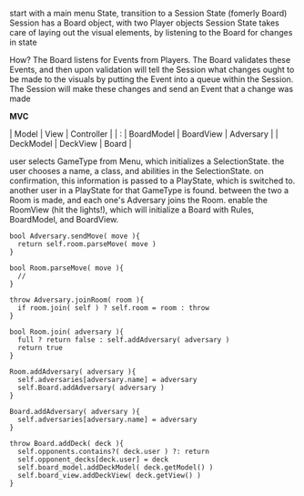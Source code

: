 start with a main menu State, transition to a Session State (fomerly Board)
Session has a Board object, with two Player objects
Session State takes care of laying out the visual elements, by listening to the Board for changes in state

How? The Board listens for Events from Players. The Board validates these Events, and then upon validation will tell the Session what changes ought to be made to the visuals by putting the Event into a queue within the Session. The Session will make these changes and send an Event that a change was made

**MVC**

| Model | View | Controller |
| :
| BoardModel | BoardView | Adversary |
| DeckModel  | DeckView  |   Board   |

user selects GameType from Menu, which initializes a SelectionState. the user chooses a name, a class, and abilities in the SelectionState. on confirmation, this information is passed to a PlayState, which is switched to. another user in a PlayState for that GameType is found. between the two a Room is made, and each one's Adversary joins the Room. enable the RoomView (hit the lights!), which will initialize a Board with Rules, BoardModel, and BoardView.

    bool Adversary.sendMove( move ){
      return self.room.parseMove( move )
    }

    bool Room.parseMove( move ){
      //
    }

    throw Adversary.joinRoom( room ){
      if room.join( self ) ? self.room = room : throw
    }

    bool Room.join( adversary ){
      full ? return false : self.addAdversary( adversary )
      return true
    }

    Room.addAdversary( adversary ){
      self.adversaries[adversary.name] = adversary
      self.Board.addAdversary( adversary )
    }

    Board.addAdversary( adversary ){
      self.adversaries[adversary.name] = adversary
    }

    throw Board.addDeck( deck ){
      self.opponents.contains?( deck.user ) ?: return
      self.opponent_decks[deck.user] = deck
      self.board_model.addDeckModel( deck.getModel() )
      self.board_view.addDeckView( deck.getView() )
    }
